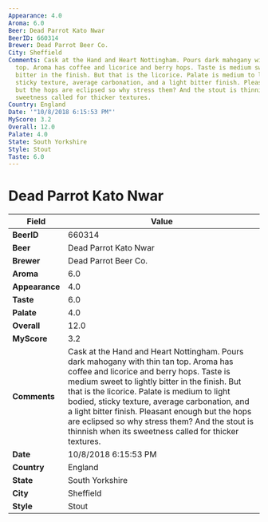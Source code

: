 ```yaml
---
Appearance: 4.0
Aroma: 6.0
Beer: Dead Parrot Kato Nwar
BeerID: 660314
Brewer: Dead Parrot Beer Co.
City: Sheffield
Comments: Cask at the Hand and Heart Nottingham. Pours dark mahogany with thin tan
  top. Aroma has coffee and licorice and berry hops. Taste is medium sweet to lightly
  bitter in the finish. But that is the licorice. Palate is medium to light bodied,
  sticky texture, average carbonation, and a light bitter finish. Pleasant enough
  but the hops are eclipsed so why stress them? And the stout is thinnish when its
  sweetness called for thicker textures.
Country: England
Date: '"10/8/2018 6:15:53 PM"'
MyScore: 3.2
Overall: 12.0
Palate: 4.0
State: South Yorkshire
Style: Stout
Taste: 6.0
---
```


# Dead Parrot Kato Nwar

| Field         | Value |
|---------------|-------|
| **BeerID** | 660314 |
| **Beer** | Dead Parrot Kato Nwar |
| **Brewer** | Dead Parrot Beer Co. |
| **Aroma** | 6.0 |
| **Appearance** | 4.0 |
| **Taste** | 6.0 |
| **Palate** | 4.0 |
| **Overall** | 12.0 |
| **MyScore** | 3.2 |
| **Comments** | Cask at the Hand and Heart Nottingham. Pours dark mahogany with thin tan top. Aroma has coffee and licorice and berry hops. Taste is medium sweet to lightly bitter in the finish. But that is the licorice. Palate is medium to light bodied, sticky texture, average carbonation, and a light bitter finish. Pleasant enough but the hops are eclipsed so why stress them? And the stout is thinnish when its sweetness called for thicker textures. |
| **Date** | 10/8/2018 6:15:53 PM |
| **Country** | England |
| **State** | South Yorkshire |
| **City** | Sheffield |
| **Style** | Stout |
